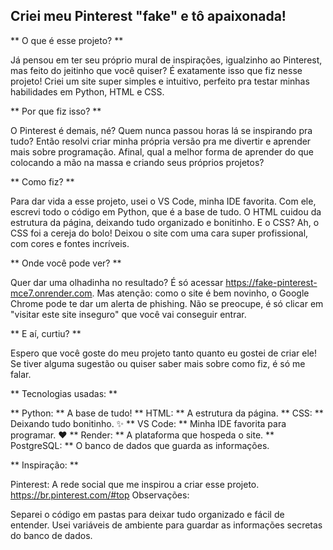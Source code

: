 ## Criei meu Pinterest "fake" e tô apaixonada!

** O que é esse projeto? ** 

Já pensou em ter seu próprio mural de inspirações, igualzinho ao Pinterest, mas feito do jeitinho que você quiser?  É exatamente isso que fiz nesse projeto! Criei um site super simples e intuitivo, perfeito pra testar minhas habilidades em Python, HTML e CSS.

** Por que fiz isso? **

O Pinterest é demais, né? Quem nunca passou horas lá se inspirando pra tudo?  Então resolvi criar minha própria versão pra me divertir e aprender mais sobre programação. Afinal, qual a melhor forma de aprender do que colocando a mão na massa e criando seus próprios projetos?

** Como fiz? **

Para dar vida a esse projeto, usei o VS Code, minha IDE favorita. Com ele, escrevi todo o código em Python, que é a base de tudo. O HTML cuidou da estrutura da página, deixando tudo organizado e bonitinho. E o CSS? Ah, o CSS foi a cereja do bolo! Deixou o site com uma cara super profissional, com cores e fontes incríveis.

** Onde você pode ver? **

Quer dar uma olhadinha no resultado? É só acessar https://fake-pinterest-mce7.onrender.com. Mas atenção: como o site é bem novinho, o Google Chrome pode te dar um alerta de phishing. Não se preocupe, é só clicar em "visitar este site inseguro" que você vai conseguir entrar.

** E aí, curtiu? **

Espero que você goste do meu projeto tanto quanto eu gostei de criar ele! Se tiver alguma sugestão ou quiser saber mais sobre como fiz, é só me falar.

** Tecnologias usadas: **

** Python: ** A base de tudo!
** HTML: ** A estrutura da página.
** CSS: ** Deixando tudo bonitinho. ✨
** VS Code: ** Minha IDE favorita para programar. ❤️
** Render: ** A plataforma que hospeda o site.
** PostgreSQL: ** O banco de dados que guarda as informações.

** Inspiração: **

Pinterest: A rede social que me inspirou a criar esse projeto. https://br.pinterest.com/#top
Observações:

Separei o código em pastas para deixar tudo organizado e fácil de entender.
Usei variáveis de ambiente para guardar as informações secretas do banco de dados.
